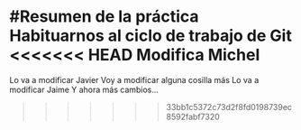 #Resumen de la práctica
Habituarnos al ciclo de trabajo de Git
<<<<<<< HEAD
Modifica Michel
=======
Lo va a modificar Javier
Voy a modificar alguna cosilla más
Lo va a modificar Jaime
Y ahora más cambios...
>>>>>>> 33bb1c5372c73d2f8fd0198739ec8592fabf7320
